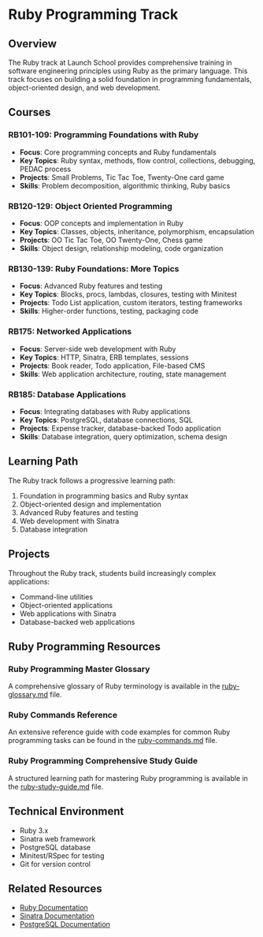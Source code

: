 # Ruby Programming Track

## Overview
The Ruby track at Launch School provides comprehensive training in software engineering principles using Ruby as the primary language. This track focuses on building a solid foundation in programming fundamentals, object-oriented design, and web development.

## Courses

### RB101-109: Programming Foundations with Ruby
- **Focus**: Core programming concepts and Ruby fundamentals
- **Key Topics**: Ruby syntax, methods, flow control, collections, debugging, PEDAC process
- **Projects**: Small Problems, Tic Tac Toe, Twenty-One card game
- **Skills**: Problem decomposition, algorithmic thinking, Ruby basics

### RB120-129: Object Oriented Programming
- **Focus**: OOP concepts and implementation in Ruby
- **Key Topics**: Classes, objects, inheritance, polymorphism, encapsulation
- **Projects**: OO Tic Tac Toe, OO Twenty-One, Chess game
- **Skills**: Object design, relationship modeling, code organization

### RB130-139: Ruby Foundations: More Topics
- **Focus**: Advanced Ruby features and testing
- **Key Topics**: Blocks, procs, lambdas, closures, testing with Minitest
- **Projects**: Todo List application, custom iterators, testing frameworks
- **Skills**: Higher-order functions, testing, packaging code

### RB175: Networked Applications
- **Focus**: Server-side web development with Ruby
- **Key Topics**: HTTP, Sinatra, ERB templates, sessions
- **Projects**: Book reader, Todo application, File-based CMS
- **Skills**: Web application architecture, routing, state management

### RB185: Database Applications
- **Focus**: Integrating databases with Ruby applications
- **Key Topics**: PostgreSQL, database connections, SQL
- **Projects**: Expense tracker, database-backed Todo application
- **Skills**: Database integration, query optimization, schema design

## Learning Path
The Ruby track follows a progressive learning path:
1. Foundation in programming basics and Ruby syntax
2. Object-oriented design and implementation
3. Advanced Ruby features and testing
4. Web development with Sinatra
5. Database integration

## Projects
Throughout the Ruby track, students build increasingly complex applications:
- Command-line utilities
- Object-oriented applications
- Web applications with Sinatra
- Database-backed web applications

## Ruby Programming Resources

### Ruby Programming Master Glossary
A comprehensive glossary of Ruby terminology is available in the [ruby-glossary.md](resources/ruby-glossary.md) file.

### Ruby Commands Reference
An extensive reference guide with code examples for common Ruby programming tasks can be found in the [ruby-commands.md](resources/ruby-commands.md) file.

### Ruby Programming Comprehensive Study Guide
A structured learning path for mastering Ruby programming is available in the [ruby-study-guide.md](resources/ruby-study-guide.md) file.

## Technical Environment
- Ruby 3.x
- Sinatra web framework
- PostgreSQL database
- Minitest/RSpec for testing
- Git for version control

## Related Resources
- [Ruby Documentation](https://ruby-doc.org/)
- [Sinatra Documentation](http://sinatrarb.com/documentation.html)
- [PostgreSQL Documentation](https://www.postgresql.org/docs/)
